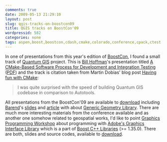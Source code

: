 ```yaml
---
comments: true
date: 2009-05-13 21:29:10
layout: post
slug: qgis-tracks-on-boostcon09
title: QGIS tracks on BoostCon'09
wordpressid: 582
categories: none
tags: aspen,boost,boostcon,cdash,cmake,colorado,conference,cpack,ctest,event,Hoffman,kitware,qgis
---
```


In one of presentations from this year's edition of [BoostCon](http://www.boostcon.com/), I found a small track of [Quantum GIS](http://qgis.org/) project. This is [Bill Hoffman](http://www.kitware.com/company/team/hoffman.html)'s presentation titled [A CMake-Based Software Process for Development and Integration Testing](http://www.boostcon.com/program/sessions#hoffman-king-a-cmake-based-software-process-for-development-and) ([PDF](http://www.boostcon.com/site-media/var/sphene/sphwiki/attachment/2009/05/01/cmake-kitware.pdf)) and the track is citation taken from Martin Dobias' blog post [Having fun with CMake](http://blog.qgis.org/?q=node/16):



> I was quite surprised with the speed of building Quantum GIS codebase in comparison to Autotools.





All presentations from the BoostCon'09 are available to [download](http://www.boostcon.com/community/wiki/show/private/2009/) including [Barend](http://lists.osgeo.org/pipermail/discuss/2009-February/005002.html)'s [slides](http://www.boostcon.com/site-media/var/sphene/sphwiki/attachment/2009/05/01/ggl.pdf) and [article](http://www.boostcon.com/site-media/var/sphene/sphwiki/attachment/2009/05/05/GGL_Paper.pdf) with about [Generic Geometry Library](http://www.boostcon.com/program/sessions#gehrels-lalande-a-generic-geometry-library). There are much more interesting materials from the conference available and as another one somehow related to geospatial works, I'd like to point [Graphics Programming Workshop](http://www.boostcon.com/program/sessions#brinkman-graphics-programming-workshop-chart-library) about programming with [Adobe's Graphics Interface Library](http://opensource.adobe.com/wiki/display/gil/Generic+Image+Library) which is a part of [Boost C++ Libraries](http://www.boost.org/doc/libs/?view=category_Image-processing) (>= 1.35.0). There are both, slides and source codes, available to [download](http://www.reportbase.com/boostcon09.html).
